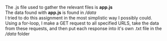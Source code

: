 The .js file used to gather the relevant files is **app.js**  
The data found with **app.js** is found in */data*  
I tried to do this assignment in the most simplistic way I possibly could. Using a for-loop, I make a GET request to all specified URLS, take the data from these requests, and then put each response into it's own .txt file in the */data* folder